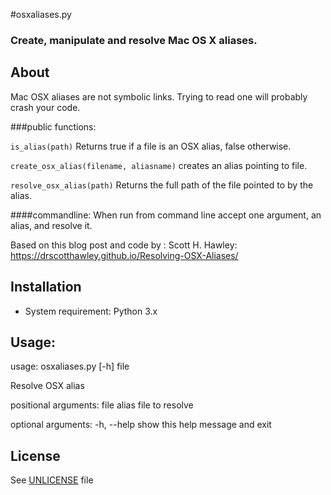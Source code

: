 #osxaliases.py

### Create, manipulate and resolve Mac OS X aliases.


## About
Mac OSX aliases are not symbolic links. Trying to read one will probably crash your code.

###public functions:

`is_alias(path)` Returns true if a file is an OSX alias, false otherwise.

`create_osx_alias(filename, aliasname)` creates an alias pointing to file.

`resolve_osx_alias(path)` Returns the full path of the file pointed to by the alias.

####commandline:
When run from command line accept one argument, an alias, and resolve it.

Based on this blog post and code by : Scott H. Hawley:
https://drscotthawley.github.io/Resolving-OSX-Aliases/



## Installation
 * System requirement: Python 3.x


## Usage:

usage: osxaliases.py [-h] file

Resolve OSX alias

positional arguments:
  file        alias file to resolve

optional arguments:
  -h, --help  show this help message and exit

## License
See [UNLICENSE](UNLICENSE) file
